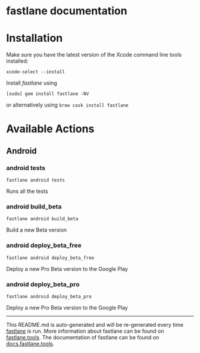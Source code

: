 fastlane documentation
================
# Installation

Make sure you have the latest version of the Xcode command line tools installed:

```
xcode-select --install
```

Install _fastlane_ using
```
[sudo] gem install fastlane -NV
```
or alternatively using `brew cask install fastlane`

# Available Actions
## Android
### android tests
```
fastlane android tests
```
Runs all the tests
### android build_beta
```
fastlane android build_beta
```
Build a new Beta version
### android deploy_beta_free
```
fastlane android deploy_beta_free
```
Deploy a new Pro Beta version to the Google Play
### android deploy_beta_pro
```
fastlane android deploy_beta_pro
```
Deploy a new Pro Beta version to the Google Play

----

This README.md is auto-generated and will be re-generated every time [fastlane](https://fastlane.tools) is run.
More information about fastlane can be found on [fastlane.tools](https://fastlane.tools).
The documentation of fastlane can be found on [docs.fastlane.tools](https://docs.fastlane.tools).
